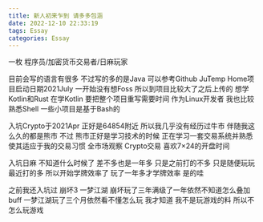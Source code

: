 ```yaml
---
title: 新人初来乍到 请多多包涵
date: 2022-12-10 22:33:19
tags: Essay
categories: Essay
---
```


一枚 程序员/加密货币交易者/日麻玩家

目前会写的语言有很多 不过写的多的是Java
可以参考Github JuTemp
Home项目启动日期2021July
一开始没有想Foss 所以到项目比较大了之后上传的
想学Kotlin和Rust 在学Kotlin 要把整个项目重写需要时间
作为Linux开发者 我也比较熟悉Shell 一些小项目是基于Bash的

入坑Crypto于2021Apr
正好是64854附近 所以我几乎没有经历过牛市
伴随我这么久的都是熊市
不过 熊市正好是学习技术的时候
正在学习一套交易系统并熟悉 使其适应于我的交易习惯
全市场观察 Crypto交易 喜欢7×24的开盘时间

入坑日麻 不知道什么时候了 差不多也是一年多
只是之前打的不多 只是随便玩玩
最近打的多 所以开始学牌效率了
玩了一年多才学牌效率 是的哇

之前我还入坑过 崩坏3 一梦江湖
崩坏玩了三年满级了一年依然不知道怎么叠加buff
一梦江湖玩了三个月依然看不懂怎么玩
我才知道 我不是玩游戏的料 所以不怎么玩游戏


